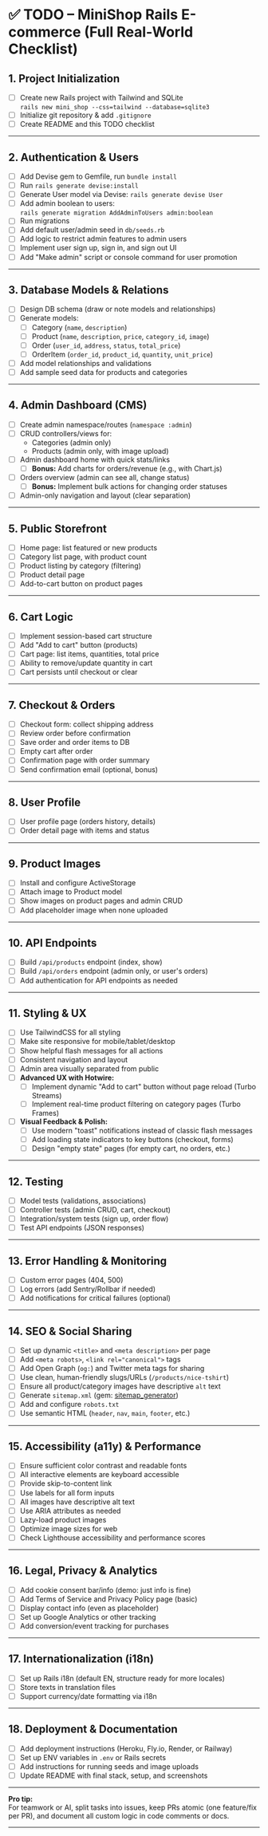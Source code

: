 # ✅ TODO – MiniShop Rails E-commerce (Full Real-World Checklist)

## 1. Project Initialization

- [ ] Create new Rails project with Tailwind and SQLite  
      `rails new mini_shop --css=tailwind --database=sqlite3`
- [ ] Initialize git repository & add `.gitignore`
- [ ] Create README and this TODO checklist

---

## 2. Authentication & Users

- [ ] Add Devise gem to Gemfile, run `bundle install`
- [ ] Run `rails generate devise:install`
- [ ] Generate User model via Devise: `rails generate devise User`
- [ ] Add admin boolean to users:  
      `rails generate migration AddAdminToUsers admin:boolean`
- [ ] Run migrations
- [ ] Add default user/admin seed in `db/seeds.rb`
- [ ] Add logic to restrict admin features to admin users
- [ ] Implement user sign up, sign in, and sign out UI
- [ ] Add "Make admin" script or console command for user promotion

---

## 3. Database Models & Relations

- [ ] Design DB schema (draw or note models and relationships)
- [ ] Generate models:
    - [ ] Category (`name`, `description`)
    - [ ] Product (`name`, `description`, `price`, `category_id`, `image`)
    - [ ] Order (`user_id`, `address`, `status`, `total_price`)
    - [ ] OrderItem (`order_id`, `product_id`, `quantity`, `unit_price`)
- [ ] Add model relationships and validations
- [ ] Add sample seed data for products and categories

---

## 4. Admin Dashboard (CMS)

- [ ] Create admin namespace/routes (`namespace :admin`)
- [ ] CRUD controllers/views for:
    - Categories (admin only)
    - Products (admin only, with image upload)
- [ ] Admin dashboard home with quick stats/links
   - [ ] **Bonus:** Add charts for orders/revenue (e.g., with Chart.js)
- [ ] Orders overview (admin can see all, change status)
   - [ ] **Bonus:** Implement bulk actions for changing order statuses
- [ ] Admin-only navigation and layout (clear separation)

---

## 5. Public Storefront

- [ ] Home page: list featured or new products
- [ ] Category list page, with product count
- [ ] Product listing by category (filtering)
- [ ] Product detail page
- [ ] Add-to-cart button on product pages

---

## 6. Cart Logic

- [ ] Implement session-based cart structure
- [ ] Add "Add to cart" button (products)
- [ ] Cart page: list items, quantities, total price
- [ ] Ability to remove/update quantity in cart
- [ ] Cart persists until checkout or clear

---

## 7. Checkout & Orders

- [ ] Checkout form: collect shipping address
- [ ] Review order before confirmation
- [ ] Save order and order items to DB
- [ ] Empty cart after order
- [ ] Confirmation page with order summary
- [ ] Send confirmation email (optional, bonus)

---

## 8. User Profile

- [ ] User profile page (orders history, details)
- [ ] Order detail page with items and status

---

## 9. Product Images

- [ ] Install and configure ActiveStorage
- [ ] Attach image to Product model
- [ ] Show images on product pages and admin CRUD
- [ ] Add placeholder image when none uploaded

---

## 10. API Endpoints

- [ ] Build `/api/products` endpoint (index, show)
- [ ] Build `/api/orders` endpoint (admin only, or user's orders)
- [ ] Add authentication for API endpoints as needed

---

## 11. Styling & UX

- [ ] Use TailwindCSS for all styling
- [ ] Make site responsive for mobile/tablet/desktop
- [ ] Show helpful flash messages for all actions
- [ ] Consistent navigation and layout
- [ ] Admin area visually separated from public
- [ ] **Advanced UX with Hotwire:**
  - [ ] Implement dynamic "Add to cart" button without page reload (Turbo Streams)
  - [ ] Implement real-time product filtering on category pages (Turbo Frames)
- [ ] **Visual Feedback & Polish:**
  - [ ] Use modern "toast" notifications instead of classic flash messages
  - [ ] Add loading state indicators to key buttons (checkout, forms)
  - [ ] Design "empty state" pages (for empty cart, no orders, etc.)

---

## 12. Testing

- [ ] Model tests (validations, associations)
- [ ] Controller tests (admin CRUD, cart, checkout)
- [ ] Integration/system tests (sign up, order flow)
- [ ] Test API endpoints (JSON responses)

---

## 13. Error Handling & Monitoring

- [ ] Custom error pages (404, 500)
- [ ] Log errors (add Sentry/Rollbar if needed)
- [ ] Add notifications for critical failures (optional)

---

## 14. SEO & Social Sharing

- [ ] Set up dynamic `<title>` and `<meta description>` per page
- [ ] Add `<meta robots>`, `<link rel="canonical">` tags
- [ ] Add Open Graph (`og:`) and Twitter meta tags for sharing
- [ ] Use clean, human-friendly slugs/URLs (`/products/nice-tshirt`)
- [ ] Ensure all product/category images have descriptive `alt` text
- [ ] Generate `sitemap.xml` (gem: [sitemap_generator](https://github.com/kjvarga/sitemap_generator))
- [ ] Add and configure `robots.txt`
- [ ] Use semantic HTML (`header`, `nav`, `main`, `footer`, etc.)

---

## 15. Accessibility (a11y) & Performance

- [ ] Ensure sufficient color contrast and readable fonts
- [ ] All interactive elements are keyboard accessible
- [ ] Provide skip-to-content link
- [ ] Use labels for all form inputs
- [ ] All images have descriptive alt text
- [ ] Use ARIA attributes as needed
- [ ] Lazy-load product images
- [ ] Optimize image sizes for web
- [ ] Check Lighthouse accessibility and performance scores

---

## 16. Legal, Privacy & Analytics

- [ ] Add cookie consent bar/info (demo: just info is fine)
- [ ] Add Terms of Service and Privacy Policy page (basic)
- [ ] Display contact info (even as placeholder)
- [ ] Set up Google Analytics or other tracking
- [ ] Add conversion/event tracking for purchases

---

## 17. Internationalization (i18n)

- [ ] Set up Rails i18n (default EN, structure ready for more locales)
- [ ] Store texts in translation files
- [ ] Support currency/date formatting via i18n

---

## 18. Deployment & Documentation

- [ ] Add deployment instructions (Heroku, Fly.io, Render, or Railway)
- [ ] Set up ENV variables in `.env` or Rails secrets
- [ ] Add instructions for running seeds and image uploads
- [ ] Update README with final stack, setup, and screenshots

---

**Pro tip:**  
For teamwork or AI, split tasks into issues, keep PRs atomic (one feature/fix per PR), and document all custom logic in code comments or docs.

---
